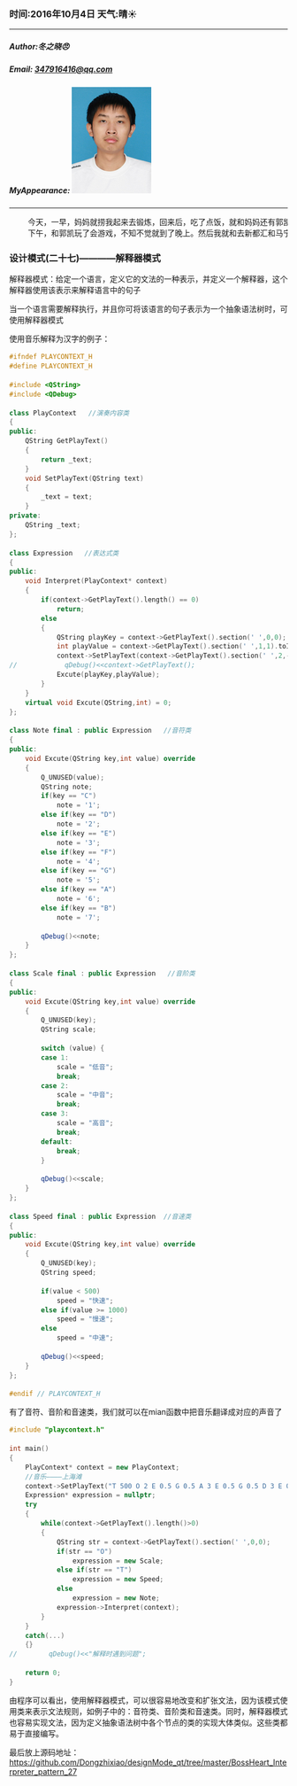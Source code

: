 ### 时间:2016年10月4日 天气:晴:sunny:
-----
#####   Author:冬之晓:angry:
#####   Email: 347916416@qq.com
#####   MyAppearance: ![MyAppearance](../MyPicture.JPG "我的头像")
----------

<pre>
    今天，一早，妈妈就捞我起来去锻炼，回来后，吃了点饭，就和妈妈还有郭凯一起去了古墓博物馆。我们就到了汽车站，然后坐上83路公交车。来到了古墓博物馆。古墓博物馆里面真的是很好，走入地下，周围都是一个又一个坑道，里面陈列着古代洛阳十三朝的各种古物。在这些古文物中畅游，感受洛阳的美好，非常舒适！
    下午，和郭凯玩了会游戏，不知不觉就到了晚上。然后我就和去新都汇和马宁与姬鸿鹏汇合。晚上我们一起吃了个饭，一起聊了聊未来的打算，感觉很好！之后玩了会电玩，没想到洛阳的电玩完全免费……等到10点多的时候，我又去了老城北大街，和腾飞晨辰聚会，在老城的酒吧中感受洛阳的魅力，真的想在这美丽的城市中一直生活下去！
</pre>

### 设计模式(二十七)————解释器模式

解释器模式：给定一个语言，定义它的文法的一种表示，并定义一个解释器，这个解释器使用该表示来解释语言中的句子

当一个语言需要解释执行，并且你可将该语言的句子表示为一个抽象语法树时，可使用解释器模式

使用音乐解释为汉字的例子：

```C++
#ifndef PLAYCONTEXT_H
#define PLAYCONTEXT_H

#include <QString>
#include <QDebug>

class PlayContext   //演奏内容类
{
public:
    QString GetPlayText()
    {
        return _text;
    }
    void SetPlayText(QString text)
    {
        _text = text;
    }
private:
    QString _text;
};

class Expression   //表达式类
{
public:
    void Interpret(PlayContext* context)
    {
        if(context->GetPlayText().length() == 0)
            return;
        else
        {
            QString playKey = context->GetPlayText().section(' ',0,0);
            int playValue = context->GetPlayText().section(' ',1,1).toInt();
            context->SetPlayText(context->GetPlayText().section(' ',2,-1));
//            qDebug()<<context->GetPlayText();
            Excute(playKey,playValue);
        }
    }
    virtual void Excute(QString,int) = 0;
};

class Note final : public Expression   //音符类
{
public:
    void Excute(QString key,int value) override
    {
        Q_UNUSED(value);
        QString note;
        if(key == "C")
            note = '1';
        else if(key == "D")
            note = '2';
        else if(key == "E")
            note = '3';
        else if(key == "F")
            note = '4';
        else if(key == "G")
            note = '5';
        else if(key == "A")
            note = '6';
        else if(key == "B")
            note = '7';

        qDebug()<<note;
    }
};

class Scale final : public Expression   //音阶类
{
public:
    void Excute(QString key,int value) override
    {
        Q_UNUSED(key);
        QString scale;

        switch (value) {
        case 1:
            scale = "低音";
            break;
        case 2:
            scale = "中音";
            break;
        case 3:
            scale = "高音";
            break;
        default:
            break;
        }

        qDebug()<<scale;
    }
};

class Speed final : public Expression  //音速类
{
public:
    void Excute(QString key,int value) override
    {
        Q_UNUSED(key);
        QString speed;

        if(value < 500)
            speed = "快速";
        else if(value >= 1000)
            speed = "慢速";
        else
            speed = "中速";

        qDebug()<<speed;
    }
};

#endif // PLAYCONTEXT_H
```

有了音符、音阶和音速类，我们就可以在mian函数中把音乐翻译成对应的声音了

```C++
#include "playcontext.h"

int main()
{
    PlayContext* context = new PlayContext;
    //音乐————上海滩
    context->SetPlayText("T 500 O 2 E 0.5 G 0.5 A 3 E 0.5 G 0.5 D 3 E 0.5 G 0.5 A 0.5 O 3 C 1 O 2 A 0.5 G 1 C 0.5 E 0.5 D 3");
    Expression* expression = nullptr;
    try
    {
        while(context->GetPlayText().length()>0)
        {
            QString str = context->GetPlayText().section(' ',0,0);
            if(str == "O")
                expression = new Scale;
            else if(str == "T")
                expression = new Speed;
            else
                expression = new Note;
            expression->Interpret(context);
        }
    }
    catch(...)
    {}
//        qDebug()<<"解释时遇到问题";

    return 0;
}
```

由程序可以看出，使用解释器模式，可以很容易地改变和扩张文法，因为该模式使用类来表示文法规则，如例子中的：音符类、音阶类和音速类。同时，解释器模式也容易实现文法，因为定义抽象语法树中各个节点的类的实现大体类似。这些类都易于直接编写。

最后放上源码地址：https://github.com/Dongzhixiao/designMode_qt/tree/master/BossHeart_Interpreter_pattern_27
